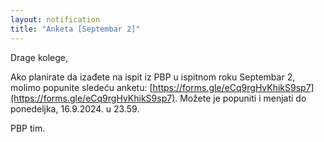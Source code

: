 ```yaml
---
layout: notification
title: "Anketa [Septembar 2]"
---
```


Drage kolege,

Ako planirate da izađete na ispit iz PBP u ispitnom roku Septembar 2, molimo popunite sledeću anketu:
[https://forms.gle/eCq9rgHvKhikS9sp7](https://forms.gle/eCq9rgHvKhikS9sp7).
Možete je popuniti i menjati do ponedeljka, 16.9.2024. u 23.59.

PBP tim.
